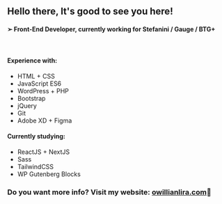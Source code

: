 <h2>Hello there, It's good to see you here!</h2>
<h4>➢ Front-End Developer, currently working for Stefanini / Gauge / BTG+</h4>
<br>
<h4>Experience with:</h4>
<ul>
  <li>HTML + CSS</li>
  <li>JavaScript ES6</li>
  <li>WordPress + PHP</li>
  <li>Bootstrap</li>
  <li>jQuery</li>
  <li>Git</li>
  <li>Adobe XD + Figma</li>
</ul>
<h4>Currently studying:</h4>
<ul>
  <li>ReactJS + NextJS</li>
  <li>Sass</li>
  <li>TailwindCSS</li>
  <li>WP Gutenberg Blocks</li>
</ul>
<h3>Do you want more info? Visit my website: <a href="https://owillianlira.com/">owillianlira.com</a>🔗</h3>
